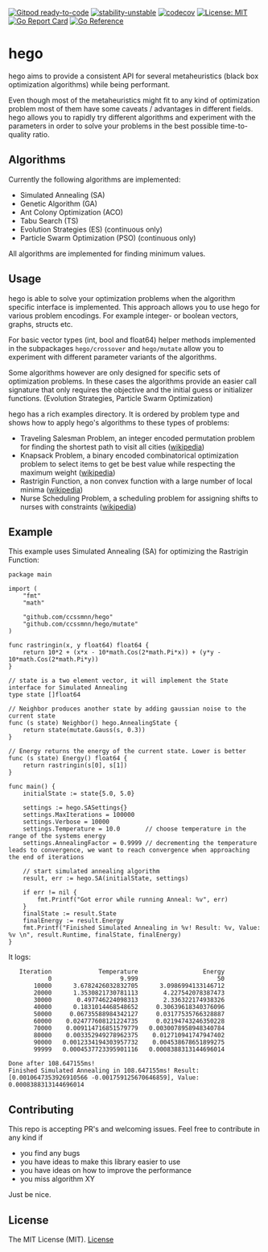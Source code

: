 [![Gitpod ready-to-code](https://img.shields.io/badge/Gitpod-ready--to--code-blue?logo=gitpod)](https://gitpod.io/#https://github.com/ccssmnn/hego) [![stability-unstable](https://img.shields.io/badge/stability-unstable-yellow.svg)](https://github.com/emersion/stability-badges#unstable) [![codecov](https://codecov.io/gh/ccssmnn/hego/branch/master/graph/badge.svg?token=F52EAPT69U)](https://codecov.io/gh/ccssmnn/hego) [![License: MIT](https://img.shields.io/badge/License-MIT-yellow.svg)](https://opensource.org/licenses/MIT) [![Go Report Card](https://goreportcard.com/badge/github.com/ccssmnn/hego)](https://goreportcard.com/report/github.com/ccssmnn/hego) [![Go Reference](https://pkg.go.dev/badge/github.com/ccssmnn/hego.svg)](https://pkg.go.dev/github.com/ccssmnn/hego)

# hego

hego aims to provide a consistent API for several metaheuristics (black box optimization algorithms) while being performant.

Even though most of the metaheuristics might fit to any kind of optimization problem most of them have some caveats / advantages in different fields. hego allows you to rapidly try different algorithms and experiment with the parameters in order to solve your problems in the best possible time-to-quality ratio.

## Algorithms

Currently the following algorithms are implemented:

- Simulated Annealing (SA)
- Genetic Algorithm (GA)
- Ant Colony Optimization (ACO)
- Tabu Search (TS)
- Evolution Strategies (ES) (continuous only)
- Particle Swarm Optimization (PSO) (continuous only)

All algorithms are implemented for finding minimum values.

## Usage

hego is able to solve your optimization problems when the algorithm specific interface is implemented. This approach allows you to use hego for various problem encodings. For example integer- or boolean vectors, graphs, structs etc.

For basic vector types (int, bool and float64) helper methods implemented in the subpackages `hego/crossover` and `hego/mutate` allow you to experiment with different parameter variants of the algorithms.

Some algorithms however are only designed for specific sets of optimization problems. In these cases the algorithms provide an easier call signature that only requires the objective and the initial guess or initializer functions. (Evolution Strategies, Particle Swarm Optimization)

hego has a rich examples directory. It is ordered by problem type and shows how to apply hego's algorithms to these types of problems:

- Traveling Salesman Problem, an integer encoded permutation problem for finding the shortest path to visit all cities ([wikipedia](https://en.wikipedia.org/wiki/Travelling_salesman_problem))
- Knapsack Problem, a binary encoded combinatorical optimization problem to select items to get be best value while respecting the maximum weight ([wikipedia](https://en.wikipedia.org/wiki/Knapsack_problem))
- Rastrigin Function, a non convex function with a large number of local minima ([wikipedia](https://en.wikipedia.org/wiki/Rastrigin_function))
- Nurse Scheduling Problem, a scheduling problem for assigning shifts to nurses with constraints ([wikipedia](https://en.wikipedia.org/wiki/Nurse_scheduling_problem))

## Example

This example uses Simulated Annealing (SA) for optimizing the Rastrigin Function:

```golang
package main

import (
	"fmt"
	"math"

	"github.com/ccssmnn/hego"
	"github.com/ccssmnn/hego/mutate"
)

func rastringin(x, y float64) float64 {
	return 10*2 + (x*x - 10*math.Cos(2*math.Pi*x)) + (y*y - 10*math.Cos(2*math.Pi*y))
}

// state is a two element vector, it will implement the State interface for Simulated Annealing
type state []float64

// Neighbor produces another state by adding gaussian noise to the current state
func (s state) Neighbor() hego.AnnealingState {
	return state(mutate.Gauss(s, 0.3))
}

// Energy returns the energy of the current state. Lower is better
func (s state) Energy() float64 {
	return rastringin(s[0], s[1])
}

func main() {
	initialState := state{5.0, 5.0}

	settings := hego.SASettings{}
	settings.MaxIterations = 100000
	settings.Verbose = 10000
	settings.Temperature = 10.0       // choose temperature in the range of the systems energy
	settings.AnnealingFactor = 0.9999 // decrementing the temperature leads to convergence, we want to reach convergence when approaching the end of iterations

	// start simulated annealing algorithm
	result, err := hego.SA(initialState, settings)

	if err != nil {
		fmt.Printf("Got error while running Anneal: %v", err)
	}
	finalState := result.State
	finalEnergy := result.Energy
	fmt.Printf("Finished Simulated Annealing in %v! Result: %v, Value: %v \n", result.Runtime, finalState, finalEnergy)
}
```

It logs:

```
   Iteration             Temperature                  Energy
           0                   9.999                      50
       10000      3.6782426032832705      3.0986994133146712
       20000      1.3530821730781113       4.227542078387473
       30000       0.497746224098313       2.336322174938326
       40000      0.1831014468548652     0.30639618340376096
       50000     0.06735588984342127     0.03177535766328887
       60000    0.024777608121224735     0.02194743246350228
       70000    0.009114716851579779   0.0030078958948340784
       80000    0.003352949278962375    0.012710941747947402
       90000   0.0012334194303957732    0.004538678651899275
       99999   0.0004537723395901116   0.0008388313144696014

Done after 108.647155ms!
Finished Simulated Annealing in 108.647155ms! Result: [0.0010647353926910566 -0.001759125670646859], Value: 0.0008388313144696014 
```

## Contributing

This repo is accepting PR's and welcoming issues. Feel free to contribute in any kind if

- you find any bugs
- you have ideas to make this library easier to use
- you have ideas on how to improve the performance
- you miss algorithm XY

Just be nice.

## License

The MIT License (MIT). [License](https://github.com/ccssmnn/hego)
